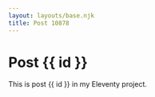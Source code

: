 ```yaml
---
layout: layouts/base.njk
title: Post 10878
---
```


# Post {{ id }}

This is post {{ id }} in my Eleventy project.
